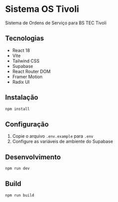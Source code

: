 # Sistema OS Tivoli

Sistema de Ordens de Serviço para BS TEC Tivoli

## Tecnologias

- React 18
- Vite
- Tailwind CSS
- Supabase
- React Router DOM
- Framer Motion
- Radix UI

## Instalação

```bash
npm install
```

## Configuração

1. Copie o arquivo `.env.example` para `.env`
2. Configure as variáveis de ambiente do Supabase

## Desenvolvimento

```bash
npm run dev
```

## Build

```bash
npm run build
```